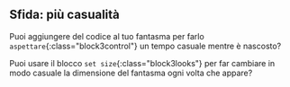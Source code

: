## Sfida: più casualità

Puoi aggiungere del codice al tuo fantasma per farlo `aspettare`{:class="block3control"} un tempo casuale mentre è nascosto?

Puoi usare il blocco `set size`{:class="block3looks"} per far cambiare in modo casuale la dimensione del fantasma ogni volta che appare?